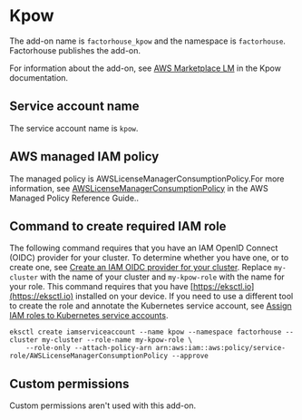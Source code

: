 # Kpow<a name="add-on-kpow"></a>

The add\-on name is `factorhouse_kpow` and the namespace is `factorhouse`\. Factorhouse publishes the add\-on\.

For information about the add\-on, see [AWS Marketplace LM](https://docs.kpow.io/installation/aws-marketplace-lm/) in the Kpow documentation\.

## Service account name<a name="add-on-kpow-service-account-name"></a>

The service account name is `kpow`\.

## AWS managed IAM policy<a name="add-on-kpow-managed-policy"></a>

The managed policy is AWSLicenseManagerConsumptionPolicy\.For more information, see [AWSLicenseManagerConsumptionPolicy](https://docs.aws.amazon.com/aws-managed-policy/latest/reference/AWSLicenseManagerConsumptionPolicy.html) in the AWS Managed Policy Reference Guide\.\.

## Command to create required IAM role<a name="add-on-kpow-iam-command"></a>

The following command requires that you have an IAM OpenID Connect \(OIDC\) provider for your cluster\. To determine whether you have one, or to create one, see [Create an IAM OIDC provider for your cluster](enable-iam-roles-for-service-accounts.md)\. Replace `my-cluster` with the name of your cluster and `my-kpow-role` with the name for your role\. This command requires that you have [https://eksctl.io](https://eksctl.io) installed on your device\. If you need to use a different tool to create the role and annotate the Kubernetes service account, see [Assign IAM roles to Kubernetes service accounts](associate-service-account-role.md)\.

```
eksctl create iamserviceaccount --name kpow --namespace factorhouse --cluster my-cluster --role-name my-kpow-role \
    --role-only --attach-policy-arn arn:aws:iam::aws:policy/service-role/AWSLicenseManagerConsumptionPolicy --approve
```

## Custom permissions<a name="add-on-kpow-custom-permissions"></a>

Custom permissions aren't used with this add\-on\.
